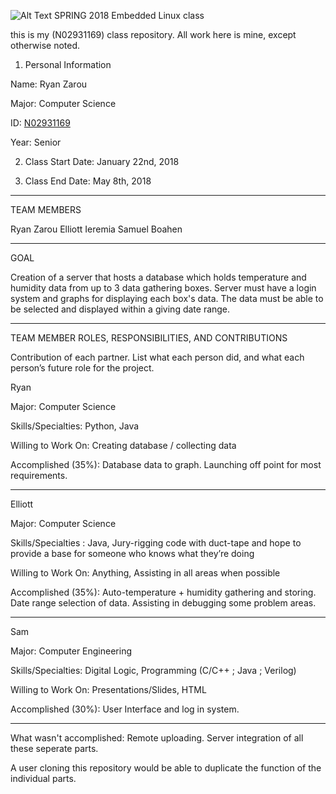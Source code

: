 ![Alt Text](https://www.newpaltz.edu/media/identity/logos/newpaltzlogo.jpg)
SPRING 2018 Embedded Linux class

this is my (N02931169) class repository. All work here is mine, except otherwise noted.

1. Personal Information

Name: Ryan Zarou

Major: Computer Science

ID: [N02931169](https://github.com/zarou3)

Year: Senior

2. Class Start Date: January 22nd, 2018

3. Class End Date: May 8th, 2018

----------------------------------
TEAM MEMBERS

Ryan Zarou 
Elliott Ieremia
Samuel Boahen 

----------------------------------
GOAL

Creation of a server that hosts a database which holds temperature and humidity data from up to 3 data gathering boxes.
Server must have a login system and graphs for displaying each box's data.  The data must be able to be selected and displayed within a giving date range.

----------------------------------

TEAM MEMBER ROLES, RESPONSIBILITIES, AND CONTRIBUTIONS

Contribution of each partner. List what each person did, and what each person’s future role for the project.


Ryan

Major:                     		Computer Science

Skills/Specialties:                 	Python, Java

Willing to Work On:                 	Creating database / collecting data

Accomplished (35%):					Database data to graph.  Launching off point for most requirements.

----------------------------------
Elliott

Major:                     		Computer Science

Skills/Specialties :                	Java, Jury-rigging code with duct-tape and 
                                      hope to provide a base for someone who knows what they’re doing
                                      
Willing to Work On:                 	Anything, Assisting in all areas when possible

Accomplished (35%):					Auto-temperature + humidity gathering and storing.  Date range selection of data.
                             Assisting in debugging some problem areas.

----------------------------------
Sam

Major:                     		Computer Engineering

Skills/Specialties:                 Digital Logic, Programming (C/C++ ; Java ; Verilog)

Willing to Work On:                	Presentations/Slides, HTML

Accomplished (30%):					User Interface and log in system.


----------------------------------
What wasn't accomplished:			Remote uploading.  Server integration of all these seperate parts.

A user cloning this repository would be able to duplicate the function of the individual parts.
